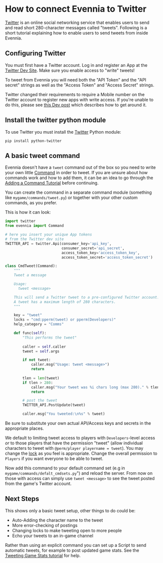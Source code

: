 # How to connect Evennia to Twitter


[Twitter](http://en.wikipedia.org/wiki/twitter) is an online social networking service that enables
users to send and read short 280-character messages called "tweets". Following is a short tutorial
explaining how to enable users to send tweets from inside Evennia.

## Configuring Twitter

You must first have a Twitter account. Log in and register an App at the [Twitter Dev
Site](https://apps.twitter.com/). Make sure you enable access to "write" tweets!

To tweet from Evennia you will need both the "API Token" and the "API secret" strings as well as the
"Access Token" and "Access Secret" strings.

Twitter changed their requirements to require a Mobile number on the Twitter account to register new
apps with write access.  If you're unable to do this, please see [this Dev
post](https://dev.twitter.com/notifications/new-apps-registration) which describes how to get around
it.

## Install the twitter python module

To use Twitter you must install the [Twitter](https://pypi.python.org/pypi/twitter) Python module:

```
pip install python-twitter
```

## A basic tweet command

Evennia doesn't have a `tweet` command out of the box so you need to write your own little
[Command](../Component/Commands) in order to tweet. If you are unsure about how commands work and how to add
them, it can be an idea to go through the [Adding a Command Tutorial](../Howto/Starting/Part1/Adding-Commands)
before continuing.

You can create the command in a separate command module (something like `mygame/commands/tweet.py`)
or together with your other custom commands, as you prefer.

This is how it can look: 

```python
import twitter
from evennia import Command

# here you insert your unique App tokens
# from the Twitter dev site
TWITTER_API = twitter.Api(consumer_key='api_key',
                          consumer_secret='api_secret',
                          access_token_key='access_token_key',
                          access_token_secret='access_token_secret')

class CmdTweet(Command):
    """
    Tweet a message

    Usage: 
      tweet <message>

    This will send a Twitter tweet to a pre-configured Twitter account.
    A tweet has a maximum length of 280 characters. 
    """

    key = "tweet"
    locks = "cmd:pperm(tweet) or pperm(Developers)"
    help_category = "Comms"

    def func(self):
        "This performs the tweet"
 
        caller = self.caller
        tweet = self.args

        if not tweet:
            caller.msg("Usage: tweet <message>")      
            return
 
        tlen = len(tweet)
        if tlen > 280:
            caller.msg("Your tweet was %i chars long (max 280)." % tlen)
            return

        # post the tweet        
        TWITTER_API.PostUpdate(tweet)

        caller.msg("You tweeted:\n%s" % tweet)
```

Be sure to substitute your own actual API/Access keys and secrets in the appropriate places. 

We default to limiting tweet access to players with `Developers`-level access *or* to those players
that have the permission "tweet" (allow individual characters to tweet with `@perm/player playername
= tweet`). You may change the [lock](../Component/Locks) as you feel is appropriate. Change the overall
permission to `Players` if you want everyone to be able to tweet.

Now add this command to your default command set (e.g in `mygame/commands/defalt_cmdsets.py`") and
reload the server. From now on those with access can simply use `tweet <message>` to see the tweet
posted from the game's Twitter account.

## Next Steps

This shows only a basic tweet setup, other things to do could be:

* Auto-Adding the character name to the tweet
* More error-checking of postings
* Changing locks to make tweeting open to more people
* Echo your tweets to an in-game channel

Rather than using an explicit command you can set up a Script to send automatic tweets, for example
to post updated game stats. See the [Tweeting Game Stats tutorial](../Howto/Tutorial-Tweeting-Game-Stats) for
help.